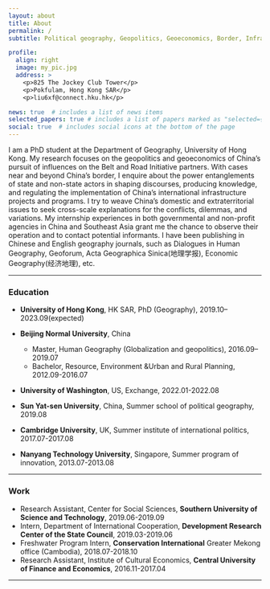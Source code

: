 ```yaml
---
layout: about
title: About
permalink: /
subtitle: Political geography, Geopolitics, Geoeconomics, Border, Infrastructure, Sustainability, Governance, Etc.

profile:
  align: right
  image: my_pic.jpg
  address: >
    <p>825 The Jockey Club Tower</p>
    <p>Pokfulam, Hong Kong SAR</p>
    <p>liu6xf@connect.hku.hk</p>

news: true  # includes a list of news items
selected_papers: true # includes a list of papers marked as "selected={true}"
social: true  # includes social icons at the bottom of the page
---
```


I am a PhD student at the Department of Geography, University of Hong Kong. My research focuses on the geopolitics and geoeconomics of China’s pursuit of influences on the Belt and Road Initiative partners. With cases near and beyond China’s border, I enquire about the power entanglements of state and non-state actors in shaping discourses, producing knowledge, and regulating the implementation of China’s international infrastructure projects and programs. I try to weave China’s domestic and extraterritorial issues to seek cross-scale explanations for the conflicts, dilemmas, and variations. My internship experiences in both governmental and non-profit agencies in China and Southeast Asia grant me the chance to observe their operation and to contact potential informants. I have been publishing in Chinese and English geography journals, such as Dialogues in Human Geography, Geoforum, Acta Geographica Sinica(地理学报), Economic Geography(经济地理), etc. 

***

### Education
* **University of Hong Kong**, HK SAR,  PhD (Geography), 2019.10–2023.09(expected)
* **Beijing Normal University**, China
  * Master, Human Geography (Globalization and geopolitics), 2016.09–2019.07
  * Bachelor, Resource, Environment &Urban and Rural Planning, 2012.09-2016.07


* **University of Washington**, US,    Exchange,   2022.01-2022.08
* **Sun Yat-sen University**, China,   Summer school of political geography,   2019.08
* **Cambridge University**, UK,    Summer institute of international politics,   2017.07-2017.08
* **Nanyang Technology University**, Singapore,   Summer program of innovation,   2013.07-2013.08


***

### Work
* Research Assistant, Center for Social Sciences, **Southern University of Science and Technology**,  2019.06-2019.09
* Intern, Department of International Cooperation, **Development Research Center of the State Council**,  2019.03-2019.06
* Freshwater Program Intern, **Conservation International** Greater Mekong office (Cambodia),  2018.07-2018.10
* Research Assistant, Institute of Cultural Economics, **Central University of Finance and Economics**,  2016.11-2017.04

***

